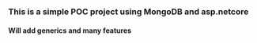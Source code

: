 ### This is a simple POC project using MongoDB and asp.netcore

#### Will add generics and many features
